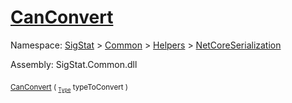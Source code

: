 # [CanConvert](./NetCoreFeatureDescriptorTConverter-100664076.md)

Namespace: [SigStat]() > [Common](./../../../README.md) > [Helpers](./../../README.md) > [NetCoreSerialization](./../README.md)

Assembly: SigStat.Common.dll

<sub>[CanConvert](./NetCoreFeatureDescriptorTConverter-100664076.md) ( <sub>[`Type`](https://docs.microsoft.com/en-us/dotnet/api/System.Type)</sub> typeToConvert )</sub>&nbsp; &nbsp; &nbsp; &nbsp; &nbsp; &nbsp; &nbsp; &nbsp; &nbsp;<sub></sub>
